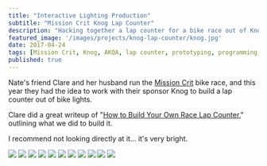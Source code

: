 ```yaml
---
title: "Interactive Lighting Production"
subtitle: "Mission Crit Knog Lap Counter"
description: "Hacking together a lap counter for a bike race out of Knog bike lights"
featured_image: '/images/projects/knog-lap-counter/knog.jpg'
date: 2017-04-24
tags: [Mission Crit, Knog, AKQA, lap counter, prototyping, programming, production]
published: true
---
```


Nate's friend Clare and her husband run the [Mission Crit](http://missioncrit.com/) bike race, and this year they had the idea to work with their sponsor Knog to build a lap counter out of bike lights.

Clare did a great writeup of "[How to Build Your Own Race Lap Counter](https://www.knog.com.au/blog/how-to-build-your-own-race-lap-counter)," outlining what we did to build it.

I recommend not looking directly at it... it's very bright.

<div class="gallery" data-columns="1">
  <img src="/images/projects/knog-lap-counter/knog.jpg">
  <img src="/images/projects/knog-lap-counter/side_on.jpg">
  <img src="/images/projects/knog-lap-counter/2017-04-12_10.32.18.jpg">
  <img src="/images/projects/knog-lap-counter/2017-04-14_22.07.19.jpg">
  <img src="/images/projects/knog-lap-counter/2017-04-18_15.26.44.png">
  <img src="/images/projects/knog-lap-counter/2017-04-20_00.03.40.jpg">
  <img src="/images/projects/knog-lap-counter/2017-04-20_00.05.03.jpg">
  <img src="/images/projects/knog-lap-counter/2017-04-20_22.09.19.jpg">
  <img src="/images/projects/knog-lap-counter/light_on.jpg">
  <img src="/images/projects/knog-lap-counter/light_off.jpg">
  <img src="/images/projects/knog-lap-counter/side_off.jpg">
</div>

